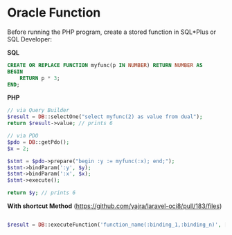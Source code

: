 # Oracle Function
Before running the PHP program, create a stored function in SQL*Plus or SQL Developer:

**SQL**
```sql
CREATE OR REPLACE FUNCTION myfunc(p IN NUMBER) RETURN NUMBER AS
BEGIN
    RETURN p * 3;
END;
```

**PHP**
```php
// via Query Builder
$result = DB::selectOne("select myfunc(2) as value from dual");
return $result->value; // prints 6

// via PDO
$pdo = DB::getPdo();
$x = 2;

$stmt = $pdo->prepare("begin :y := myfunc(:x); end;");
$stmt->bindParam(':y', $y);
$stmt->bindParam(':x', $x);
$stmt->execute();

return $y; // prints 6
```

**With shortcut Method** (https://github.com/yajra/laravel-oci8/pull/183/files)
```php

$result = DB::executeFunction('function_name(:binding_1,:binding_n)', [':binding_1' => 'hi', ':binding_n' => 'bye'], PDO::PARAM_LOB)

```